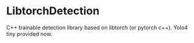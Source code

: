 # LibtorchDetection
C++ trainable detection library based on libtorch (or pytorch c++). Yolo4 tiny provided now.
